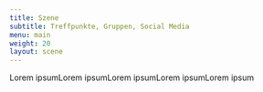 ```yaml
---
title: Szene
subtitle: Treffpunkte, Gruppen, Social Media
menu: main
weight: 20
layout: scene
---
```

Lorem ipsumLorem ipsumLorem ipsumLorem ipsumLorem ipsum